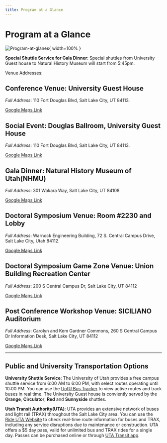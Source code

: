 ```yaml
---
title: Program at a Glance
---
```


# Program at a Glance

![Program-at-glanes](/images/midl-program.png){ width=100% }

**Special Shuttle Service for Gala Dinner**: Special shuttles from University Guest house to Natural History Museum will start from 5:45pm. 

Venue Addresses:

## **Conference Venue**: University Guest House

*Full Address*: 110 Fort Douglas Blvd, Salt Lake City, UT 84113.

[Google Maps Link](https://maps.app.goo.gl/hMyh6ZnUVqQSUpnQA) 

## **Social Event**: Douglas Ballroom, University Guest House

*Full Address*: 110 Fort Douglas Blvd, Salt Lake City, UT 84113.

[Google Maps Link](https://maps.app.goo.gl/hMyh6ZnUVqQSUpnQA) 

## **Gala Dinner**: Natural History Museum of Utah(NHMU)

*Full Address*: 301 Wakara Way, Salt Lake City, UT 84108

[Google Maps Link](https://maps.app.goo.gl/F9TXfbcC2pBmCUGK6) 


## **Doctoral Symposium Venue**: Room #2230 and Lobby

*Full Address*: Warnock Engineering Building, 72 S. Central Campus Drive, Salt Lake City, Utah 84112. 

[Google Maps Link](https://maps.app.goo.gl/hreacqx7GFaJgFtS7)

## **Doctoral Symposium Game Zone Venue**: Union Building Recreation Center

*Full Address*: 200 S Central Campus Dr, Salt Lake City, UT 84112

[Google Maps Link](https://maps.app.goo.gl/SCPJB78kZz3ptBoy7)


## **Post Conference Workshop Venue**: SICILIANO Auditorium

*Full Address*: Carolyn and Kem Gardner Commons, 260 S Central Campus Dr Information Desk, Salt Lake City, UT 84112

[Google Maps Link](https://maps.app.goo.gl/deq5naRhgWQEU8376)

---

## Public and University Transportation Options

**University Shuttle Service**: The University of Utah provides a free campus shuttle service from 6:00 AM to 6:00 PM, with select routes operating until 10:00 PM. You can use the [UofU Bus Tracker](https://uofubus.com/routes) to view active routes and track buses in real time. The University Guest house is conviently served by the **Orange**, **Circulator**, **Red** and **Sunnyside** shuttles. 

**Utah Transit Authority(UTA)**: UTA provides an extensive network of buses and light rail (TRAX) throughout the Salt Lake City area. You can use the [Ride UTA Website](https://www.rideuta.com/) to check real-time route information for buses and TRAX, including any service disruptions due to maintenance or construction. UTA offers a $5 day pass, valid for unlimited bus and TRAX rides for a single day. Passes can be purchased online or through [UTA Transit app](https://www.rideuta.com/Fares-And-Passes/Transit-Mobile-Ticketing).  

